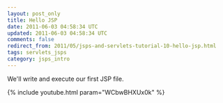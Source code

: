```yaml
---
layout: post_only
title: Hello JSP
date: 2011-06-03 04:58:34 UTC
updated: 2011-06-03 04:58:34 UTC
comments: false
redirect_from: 2011/05/jsps-and-servlets-tutorial-10-hello-jsp.html
tags: servlets_jsps
category: jsps_intro
---
```


We'll write and execute our first JSP file.

{% include youtube.html param="WCbwBHXUx0k" %}
